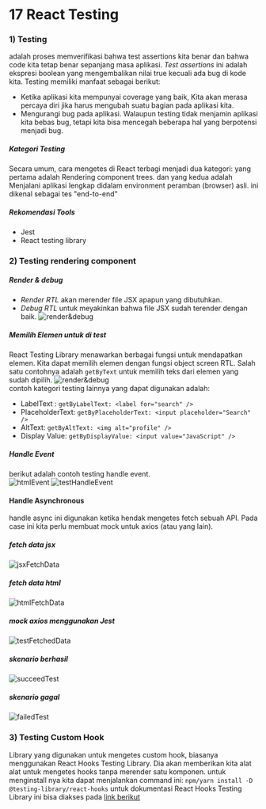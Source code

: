 # 17 React Testing

### 1) **Testing**
adalah proses memverifikasi bahwa test assertions kita benar dan bahwa code kita tetap benar sepanjang masa aplikasi. _Test assertions_ ini adalah ekspresi boolean yang mengembalikan nilai true kecuali ada bug di kode kita. Testing memiliki manfaat sebagai berikut:

- Ketika aplikasi kita mempunyai coverage yang baik, Kita akan merasa percaya diri jika harus mengubah suatu bagian pada aplikasi kita.
- Mengurangi bug pada aplikasi. Walaupun testing tidak menjamin aplikasi kita bebas bug, tetapi kita bisa mencegah beberapa hal yang berpotensi menjadi bug.<br/>
##### Kategori Testing
Secara umum, cara mengetes di React terbagi menjadi dua kategori: yang pertama adalah Rendering component trees. dan yang kedua adalah Menjalani aplikasi lengkap didalam environment peramban (browser) asli. ini dikenal sebagai tes "end-to-end"

##### Rekomendasi Tools

- Jest
- React testing library

### 2) **Testing rendering component**
##### **Render & debug**
- _Render RTL_ akan merender file JSX apapun yang dibutuhkan.
- _Debug RTL_ untuk meyakinkan bahwa file JSX sudah terender dengan baik.
  ![render&debug](./screenshot/additionalScreenshots/render&debug.png)<br/>

##### **Memilih Elemen untuk di test**
React Testing Library menawarkan berbagai fungsi untuk mendapatkan elemen. Kita dapat memilih elemen dengan fungsi object screen RTL. Salah satu contohnya adalah `getByText` untuk memilih teks dari elemen yang sudah dipilih.
![render&debug](./screenshot/additionalScreenshots/getByText.png)<br/>
contoh kategori testing lainnya yang dapat digunakan adalah:

- LabelText : `getByLabelText: <label for="search" />`
- PlaceholderText: `getByPlaceholderText: <input placeholder="Search" />`
- AltText: `getByAltText: <img alt="profile" />`
- Display Value: `getByDisplayValue: <input value="JavaScript" />`

##### **Handle Event**
berikut adalah contoh testing handle event.<br/>
![htmlEvent](./screenshot/additionalScreenshots/htmlEvent.png)
![testHandleEvent](./screenshot/additionalScreenshots/testHandleEvent.png)

#### **Handle Asynchronous**
handle async ini digunakan ketika hendak mengetes fetch sebuah API. Pada case ini kita perlu membuat mock untuk axios (atau yang lain).<br/>

##### fetch data jsx  

![jsxFetchData](./screenshot/additionalScreenshots/jsxFetchData.png)<br/>

##### fetch data html

![htmlFetchData](./screenshot/additionalScreenshots/htmlFetchData.png)<br/>

##### mock axios menggunakan Jest 

![testFetchedData](./screenshot/additionalScreenshots/testFetchedData.png)<br/>

##### skenario berhasil

![succeedTest](./screenshot/additionalScreenshots/succeedTest.png)<br/>

##### skenario gagal

![failedTest](./screenshot/additionalScreenshots/failedTest.png)<br/>

### 3) **Testing Custom Hook**
   Library yang digunakan untuk mengetes custom hook, biasanya menggunakan React Hooks Testing Library. Dia akan memberikan kita alat alat untuk mengetes hooks tanpa merender satu komponen. untuk menginstall nya kita dapat menjalankan command ini: `npm/yarn install -D @testing-library/react-hooks` untuk dokumentasi React Hooks Testing Library ini bisa diakses pada [link berikut](https://www.react-hooks-testing-library.com)
